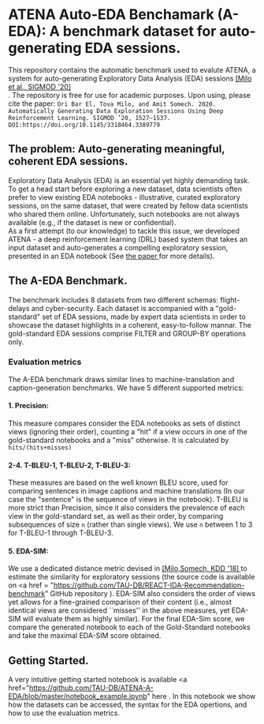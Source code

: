 # ATENA Auto-EDA Benchamark (A-EDA): A benchmark dataset for auto-generating EDA sessions.
This repository contains the automatic benchmark used to evalute ATENA, a system for auto-generating Exploratory Data Analysis (EDA) sessions <a href="https://dl.acm.org/doi/abs/10.1145/3318464.3389779">  [Milo et al., SIGMOD '20] </a>
</br>. The repository is free for use for academic purposes. Upon using, please cite the paper:
```Ori Bar El, Tova Milo, and Amit Somech. 2020. Automatically Generating Data Exploration Sessions Using Deep Reinforcement Learning. SIGMOD ’20, 1527–1537. DOI:https://doi.org/10.1145/3318464.3389779```

## The problem: Auto-generating meaningful, coherent EDA sessions.
Exploratory Data Analysis (EDA) is an essential yet highly demanding task. To get a head start before exploring a new dataset, data scientists often prefer to view existing EDA notebooks - illustrative, curated exploratory sessions, on the same dataset, that were created by fellow data scientists who shared them online. Unfortunately, such notebooks are not always available (e.g., if the dataset is new or confidential). 
</br>
As a first attempt (to our knowledge) to tackle this issue, we developed ATENA - a deep reinforcement learning (DRL) based system that takes an input dataset and auto-generates a compelling exploratory session, presented in an EDA notebook (See  <a href="https://dl.acm.org/doi/abs/10.1145/3318464.3389779"> the paper </a> for more details). 

## The A-EDA Benchmark.
The benchmark includes 8 datasets from two different schemas: flight-delays and cyber-security.
Each dataset is accompanied with a "gold-standard" set of EDA sessions, made by expert data scientists in order to showcase the dataset highlights in a coherent, easy-to-follow mannar.
The gold-standard EDA sessions comprise FILTER and GROUP-BY operations only.

### Evaluation metrics
The A-EDA benchmark draws similar lines to machine-translation and caption-generation benchmarks.
We have 5 different supported metrics:

#### 1. Precision: 
This measure compares consider the EDA notebooks as sets of distinct views (ignoring their order), counting a "hit" if a view occurs in one of the gold-standard notebooks and a "miss" otherwise. It is calculated by `hits/(hits+misses)`

#### 2-4. T-BLEU-1, T-BLEU-2, T-BLEU-3:
These measures are based on the well known BLEU score, used for comparing sentences in image captions and machine translations (In our case the "sentence" is the sequence of views in the notebook). T-BLEU is more strict than Precision, since it also considers the prevalence of each view in the gold-standard set, as well as their order, by comparing subsequences of size `n` (rather than single views). We use `n` between 1 to 3 for T-BLEU-1 through T-BLEU-3.

#### 5. EDA-SIM: 
We use a dedicated distance metric devised in <a href="https://www.kdd.org/kdd2018/accepted-papers/view/next-step-suggestions-for-modern-interactive-data-analysis-platforms"> [Milo,Somech, KDD '18] </a>  to estimate the similarity for exploratory sessions (the source code is available on <a href = "https://github.com/TAU-DB/REACT-IDA-Recommendation-benchmark" GitHub repository </a>). EDA-SIM also considers the order of views yet allows for a fine-grained comparison of their content (i.e., almost identical views are considered ``misses'' in the above measures, yet EDA-SIM will evaluate them as highly similar). For the final EDA-Sim score, we compare the generated notebook to each of the Gold-Standard notebooks and take the maximal EDA-SIM score obtained. 




## Getting Started.
A very intuitive getting started notebook is available <a href="https://github.com/TAU-DB/ATENA-A-EDA/blob/master/notebook_example.ipynb" here </a>. 
In this notebook we show how the datasets can be accessed, the syntax for the EDA opertions, and how to use the evaluation metrics. 


